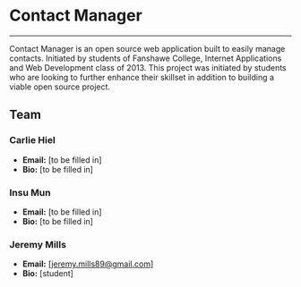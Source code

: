 # Contact Manager
---------------------

Contact Manager is an open source web application built to easily manage contacts. Initiated by students of Fanshawe College, Internet Applications and Web Development class of 2013. This project was initiated by students who are looking to further enhance their skillset in addition to building a viable open source project.

## Team
### Carlie Hiel

* **Email:** [to be filled in]
* **Bio:** [to be filled in]

### Insu Mun
* **Email:** [to be filled in]
* **Bio:** [to be filled in]

### Jeremy Mills
* **Email:** [jeremy.mills89@gmail.com]
* **Bio:** [student]
